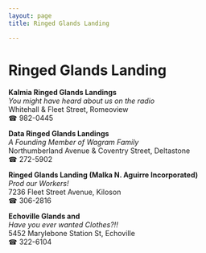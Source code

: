 ```yaml
---
layout: page 
title: Ringed Glands Landing

---
```



# Ringed Glands Landing


 **Kalmia Ringed Glands Landings**  
_You might have heard about us on the radio_  
Whitehall & Fleet Street, Romeoview  
☎ 982-0445

**Data Ringed Glands Landings**  
_A Founding Member of Wagram Family_  
Northumberland Avenue & Coventry Street, Deltastone  
☎ 272-5902

**Ringed Glands Landing (Malka N. Aguirre Incorporated)**  
_Prod our Workers!_  
7236 Fleet Street Avenue, Kiloson  
☎ 306-2816

**Echoville Glands and**  
_Have you ever wanted Clothes?!!_  
5452 Marylebone Station St, Echoville  
☎ 322-6104

